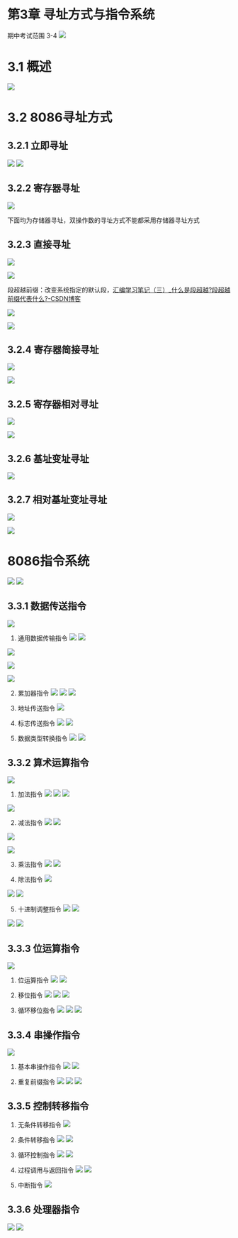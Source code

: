 # 第3章 寻址方式与指令系统
期中考试范围 3-4
![](../../attachments/0f8beedb725266400ff73fb2dac97f53.png)

# 3.1 概述
![](../../attachments/Pasted%20image%2020241106111603.png)

# 3.2 8086寻址方式
## 3.2.1 立即寻址
![](../../attachments/Pasted%20image%2020241106111926.png)
![](../../attachments/Pasted%20image%2020241106111956.png)

## 3.2.2 寄存器寻址
![](../../attachments/Pasted%20image%2020241106112223.png)

下面均为存储器寻址，双操作数的寻址方式不能都采用存储器寻址方式
## 3.2.3 直接寻址
![](../../attachments/Pasted%20image%2020241106112616.png)

![](../../attachments/Pasted%20image%2020241106112641.png)

段超越前缀：改变系统指定的默认段，[汇编学习笔记（三）\_什么是段超越?段超越前缀代表什么?-CSDN博客](https://blog.csdn.net/juliet0727/article/details/88729467)

![](../../attachments/Pasted%20image%2020241106112737.png)

![](../../attachments/Pasted%20image%2020241106113017.png)

## 3.2.4 寄存器简接寻址

![](../../attachments/Pasted%20image%2020241106113252.png)

![](../../attachments/Pasted%20image%2020241106113316.png)

## 3.2.5 寄存器相对寻址

![](../../attachments/Pasted%20image%2020241106113619.png)

![](../../attachments/Pasted%20image%2020241106113640.png)

## 3.2.6 基址变址寻址
![](../../attachments/Pasted%20image%2020241106114137.png)

## 3.2.7 相对基址变址寻址

![](../../attachments/Pasted%20image%2020241106114423.png)

![](../../attachments/Pasted%20image%2020241106114450.png)

# 8086指令系统

![](../../attachments/Pasted%20image%2020241106151317.png)
![](../../attachments/Pasted%20image%2020241106151348.png)


## 3.3.1 数据传送指令
![](../../attachments/Pasted%20image%2020241106151503.png)
1. 通用数据传输指令
![](../../attachments/Pasted%20image%2020241106151542.png)
![](../../attachments/Pasted%20image%2020241106151612.png)

![](../../attachments/Pasted%20image%2020241106151659.png)


![](../../attachments/Pasted%20image%2020241106152026.png)

![](../../attachments/Pasted%20image%2020241106152056.png)


2. 累加器指令
![](../../attachments/Pasted%20image%2020241106152547.png)
![](../../attachments/Pasted%20image%2020241106152814.png)
![](../../attachments/Pasted%20image%2020241106153219.png)

3. 地址传送指令
![](../../attachments/Pasted%20image%2020241106153626.png)

4. 标志传送指令
![](../../attachments/Pasted%20image%2020241106153655.png)
![](../../attachments/Pasted%20image%2020241106153728.png)

5. 数据类型转换指令
![](../../attachments/Pasted%20image%2020241106154056.png)
![](../../attachments/Pasted%20image%2020241106154125.png)
## 3.3.2 算术运算指令
![](../../attachments/Pasted%20image%2020241106154246.png)

1. 加法指令
![](../../attachments/Pasted%20image%2020241106154507.png)
![](../../attachments/Pasted%20image%2020241106154606.png)
![](../../attachments/Pasted%20image%2020241106154804.png)


![](../../attachments/Pasted%20image%2020241106154741.png)

2. 减法指令
![](../../attachments/Pasted%20image%2020241106155219.png)
![](../../attachments/Pasted%20image%2020241106155459.png)

![](../../attachments/Pasted%20image%2020241106155526.png)

![](../../attachments/Pasted%20image%2020241106155604.png)

3. 乘法指令
![](../../attachments/Pasted%20image%2020241106160101.png)
![](../../attachments/Pasted%20image%2020241106160151.png)


4. 除法指令
![](../../attachments/Pasted%20image%2020241106160226.png)

![](../../attachments/Pasted%20image%2020241106160248.png)
![](../../attachments/Pasted%20image%2020241106160346.png)

5. 十进制调整指令
![](../../attachments/Pasted%20image%2020241106160421.png)
![](../../attachments/Pasted%20image%2020241106160502.png)

![](../../attachments/Pasted%20image%2020241106160537.png)
![](../../attachments/Pasted%20image%2020241106160612.png)

## 3.3.3 位运算指令

![](../../attachments/Pasted%20image%2020241106161012.png)

1. 位运算指令
![](../../attachments/Pasted%20image%2020241106160845.png)
![](../../attachments/Pasted%20image%2020241106161047.png)

2. 移位指令
![](../../attachments/Pasted%20image%2020241106161511.png)
![](../../attachments/Pasted%20image%2020241106161530.png)
![](../../attachments/Pasted%20image%2020241106161849.png)

3. 循环移位指令
![](../../attachments/Pasted%20image%2020241106161935.png)
![](../../attachments/Pasted%20image%2020241106161953.png)
![](../../attachments/Pasted%20image%2020241106162309.png)
## 3.3.4 串操作指令
![](../../attachments/Pasted%20image%2020241106183300.png)
1. 基本串操作指令
![](../../attachments/Pasted%20image%2020241106183322.png)
![](../../attachments/Pasted%20image%2020241106183401.png)

2. 重复前缀指令
![](../../attachments/Pasted%20image%2020241106183441.png)
![](../../attachments/Pasted%20image%2020241106183517.png)
![](../../attachments/Pasted%20image%2020241106183534.png)

## 3.3.5 控制转移指令

1. 无条件转移指令
![](../../attachments/Pasted%20image%2020241106182243.png)

2. 条件转移指令
![](../../attachments/Pasted%20image%2020241106182440.png)
![](../../attachments/Pasted%20image%2020241106182518.png)


3. 循环控制指令
![](../../attachments/Pasted%20image%2020241106182829.png)
![](../../attachments/Pasted%20image%2020241106182904.png)

4. 过程调用与返回指令
![](../../attachments/Pasted%20image%2020241106182939.png)
![](../../attachments/Pasted%20image%2020241106183048.png)

5. 中断指令
![](../../attachments/Pasted%20image%2020241106183118.png)

## 3.3.6 处理器指令
![](../../attachments/Pasted%20image%2020241106183608.png)
![](../../attachments/Pasted%20image%2020241106183647.png)
